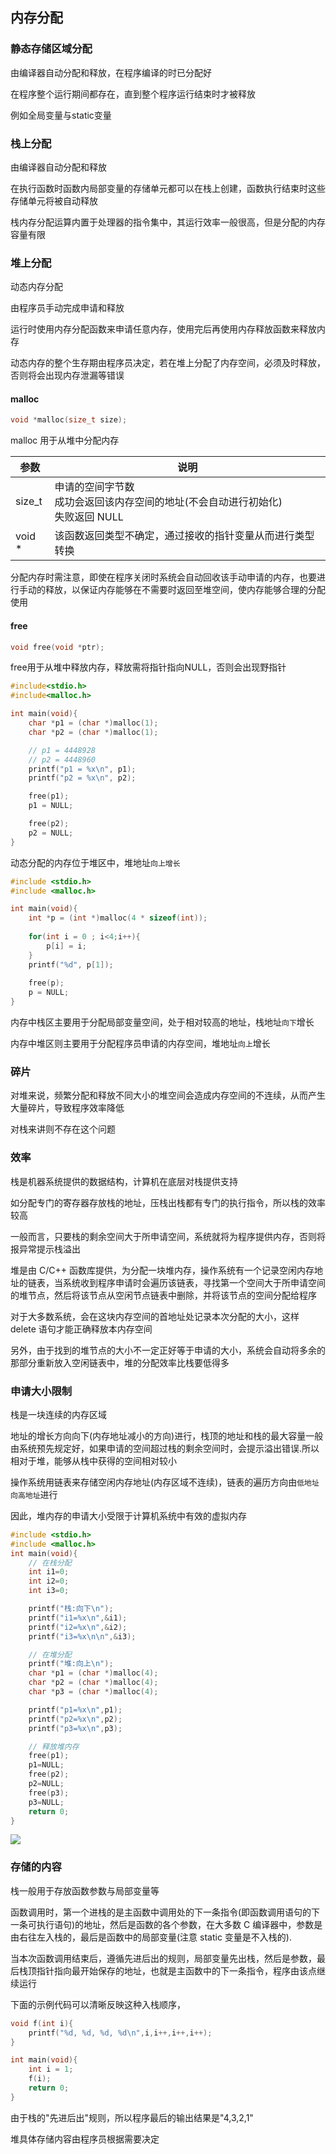 <!--
 * @Description: 
 * @Version: 1.0
 * @Author: DaLao
 * @Email: dalao_li@163.com
 * @Date: 2021-02-11 21:50:35
 * @LastEditors: dalao
 * @LastEditTime: 2022-04-10 15:00:01
-->

## 内存分配


### 静态存储区域分配

由编译器自动分配和释放，在程序编译的时已分配好

在程序整个运行期间都存在，直到整个程序运行结束时才被释放

例如全局变量与static变量


### 栈上分配

由编译器自动分配和释放

在执行函数时函数内局部变量的存储单元都可以在栈上创建，函数执行结束时这些存储单元将被自动释放

栈内存分配运算内置于处理器的指令集中，其运行效率一般很高，但是分配的内存容量有限


### 堆上分配

动态内存分配

由程序员手动完成申请和释放

运行时使用内存分配函数来申请任意内存，使用完后再使用内存释放函数来释放内存

动态内存的整个生存期由程序员决定，若在堆上分配了内存空间，必须及时释放，否则将会出现内存泄漏等错误

#### malloc

```c
void *malloc(size_t size);
```

malloc 用于从堆中分配内存

| 参数   | 说明                                                                                |
| ------ | ----------------------------------------------------------------------------------- |
| size_t | 申请的空间字节数<br>成功会返回该内存空间的地址(不会自动进行初始化)<br>失败返回 NULL |
| void * | 该函数返回类型不确定，通过接收的指针变量从而进行类型转换                            |

分配内存时需注意，即使在程序关闭时系统会自动回收该手动申请的内存，也要进行手动的释放，以保证内存能够在不需要时返回至堆空间，使内存能够合理的分配使用


#### free

```c
void free(void *ptr);
```

free用于从堆中释放内存，释放需将指针指向NULL，否则会出现野指针

```c
#include<stdio.h>
#include<malloc.h>

int main(void){
    char *p1 = (char *)malloc(1);
    char *p2 = (char *)malloc(1);

    // p1 = 4448928
    // p2 = 4448960
    printf("p1 = %x\n", p1);
    printf("p2 = %x\n", p2);

    free(p1);
    p1 = NULL;

    free(p2);
    p2 = NULL;
}
```

动态分配的内存位于堆区中，堆地址`向上增长`

```c
#include <stdio.h>
#include <malloc.h>

int main(void){
    int *p = (int *)malloc(4 * sizeof(int));
    
	for(int i = 0 ; i<4;i++){
		p[i] = i;
	}
    printf("%d", p[1]);
    
    free(p);
    p = NULL;
}
```

内存中栈区主要用于分配局部变量空间，处于相对较高的地址，栈地址`向下`增长

内存中堆区则主要用于分配程序员申请的内存空间，堆地址`向上`增长


### 碎片

对堆来说，频繁分配和释放不同大小的堆空间会造成内存空间的不连续，从而产生大量碎片，导致程序效率降低

对栈来讲则不存在这个问题


### 效率

栈是机器系统提供的数据结构，计算机在底层对栈提供支持

如分配专门的寄存器存放栈的地址，压栈出栈都有专门的执行指令，所以栈的效率较高

一般而言，只要栈的剩余空间大于所申请空间，系统就将为程序提供内存，否则将报异常提示栈溢出

堆是由 C/C++ 函数库提供，为分配一块堆内存，操作系统有一个记录空闲内存地址的链表，当系统收到程序申请时会遍历该链表，寻找第一个空间大于所申请空间的堆节点，然后将该节点从空闲节点链表中删除，并将该节点的空间分配给程序

对于大多数系统，会在这块内存空间的首地址处记录本次分配的大小，这样 delete 语句才能正确释放本内存空间

另外，由于找到的堆节点的大小不一定正好等于申请的大小，系统会自动将多余的那部分重新放入空闲链表中，堆的分配效率比栈要低得多


### 申请大小限制

栈是一块连续的内存区域

地址的增长方向向下(内存地址减小的方向)进行，栈顶的地址和栈的最大容量一般由系统预先规定好，如果申请的空间超过栈的剩余空间时，会提示溢出错误.所以相对于堆，能够从栈中获得的空间相对较小

操作系统用链表来存储空闲内存地址(内存区域不连续)，链表的遍历方向由`低地址向高地址`进行

因此，堆内存的申请大小受限于计算机系统中有效的虚拟内存

```c
#include <stdio.h>
#include <malloc.h>
int main(void){
    // 在栈分配
    int i1=0;
    int i2=0;
    int i3=0;

    printf("栈:向下\n");
    printf("i1=%x\n",&i1);
    printf("i2=%x\n",&i2);
    printf("i3=%x\n\n",&i3);

    // 在堆分配
    printf("堆:向上\n");
    char *p1 = (char *)malloc(4);
    char *p2 = (char *)malloc(4);
    char *p3 = (char *)malloc(4);

    printf("p1=%x\n",p1);
    printf("p2=%x\n",p2);
    printf("p3=%x\n",p3);

    // 释放堆内存
    free(p1);
    p1=NULL;
    free(p2);
    p2=NULL;
    free(p3);
    p3=NULL;
    return 0;
}
```

![](https://cdn.hurra.ltd/img/20220113111724.png)


### 存储的内容

栈一般用于存放函数参数与局部变量等

函数调用时，第一个进栈的是主函数中调用处的下一条指令(即函数调用语句的下一条可执行语句)的地址，然后是函数的各个参数，在大多数 C 编译器中，参数是由右往左入栈的，最后是函数中的局部变量(注意 static 变量是不入栈的).

当本次函数调用结束后，遵循先进后出的规则，局部变量先出栈，然后是参数，最后栈顶指针指向最开始保存的地址，也就是主函数中的下一条指令，程序由该点继续运行

下面的示例代码可以清晰反映这种入栈顺序，

```c
void f(int i){
    printf("%d, %d, %d, %d\n",i,i++,i++,i++);
}

int main(void){
    int i = 1;
    f(i);
    return 0;
}
```

由于栈的"先进后出"规则，所以程序最后的输出结果是"4,3,2,1"

堆具体存储内容由程序员根据需要决定



